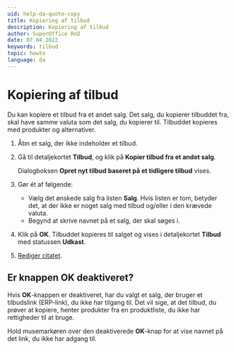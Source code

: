 ```yaml
---
uid: help-da-quote-copy
title: Kopiering af tilbud
description: Kopiering af tilbud
author: SuperOffice RnD
date: 07.04.2022
keywords: tilbud
topic: howto
language: da
---
```


# Kopiering af tilbud

Du kan kopiere et tilbud fra et andet salg. Det salg, du kopierer tilbuddet fra, skal have samme valuta som det salg, du kopierer til. Tilbuddet kopieres med produkter og alternativer.

1. Åbn et salg, der ikke indeholder et tilbud.
2. Gå til detaljekortet **Tilbud**, og klik på **Kopier tilbud fra et andet salg**.

    Dialogboksen **Opret nyt tilbud baseret på et tidligere tilbud** vises.

3. Gør ét af følgende:

    * Vælg det ønskede salg fra listen **Salg**. Hvis listen er tom, betyder det, at der ikke er noget salg med tilbud og/eller i den krævede valuta.
    * Begynd at skrive navnet på et salg, der skal søges i.

4. Klik på **OK**. Tilbuddet kopieres til salget og vises i detaljekortet **Tilbud** med statussen **Udkast**.

5. [Rediger citatet][1].

## Er knappen OK deaktiveret?

Hvis **OK**-knappen er deaktiveret, har du valgt et salg, der bruger et tilbudslink (ERP-link), du ikke har tilgang til. Det vil sige, at det tilbud, du prøver at kopiere, henter produkter fra en produktliste, du ikke har rettigheder til at bruge.

Hold musemarkøren over den deaktiverede **OK**-knap for at vise navnet på det link, du ikke har adgang til.

<!-- Referenced links -->
[1]:create.md

<!-- Referenced images -->
